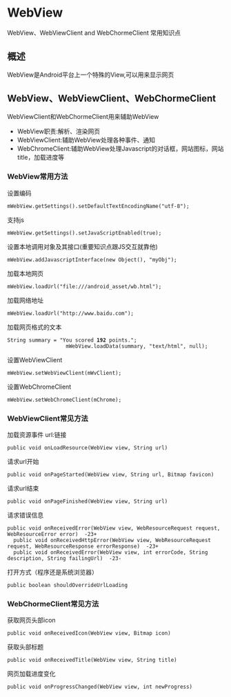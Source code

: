 # WebView
WebView、WebViewClient and WebChormeClient 常用知识点
## 概述
WebView是Android平台上一个特殊的View,可以用来显示网页
## WebView、WebViewClient、WebChormeClient
WebViewClient和WebChormeClient用来辅助WebView
* WebView职责:解析、渲染网页
* WebViewClient:辅助WebView处理各种事件、通知
* WebChromeClient:辅助WebView处理Javascript的对话框，网站图标，网站title，加载进度等

### WebView常用方法
设置编码
<pre><code>mWebView.getSettings().setDefaultTextEncodingName("utf-8");</code></pre>
支持js
<pre><code>mWebView.getSettings().setJavaScriptEnabled(true);</code></pre>
设置本地调用对象及其接口(重要知识点跟JS交互就靠他)
<pre><code>mWebView.addJavascriptInterface(new Object(), "myObj");</code></pre>
加载本地网页
<pre><code>mWebView.loadUrl("file:///android_asset/wb.html");</code></pre>
加载网络地址
<pre><code>mWebView.loadUrl("http://www.baidu.com");</code></pre>
加载网页格式的文本
<pre><code>String summary = "<html><body>You scored <b>192</b> points.</body></html>";
                   mWebView.loadData(summary, "text/html", null);</code></pre>
设置WebViewClient
<pre><code>mWebView.setWebViewClient(mWvClient);</code></pre>
设置WebChromeClient
<pre><code>mWebView.setWebChromeClient(mChrome);</code></pre>
### WebViewClient常见方法
加载资源事件 url:链接
<pre><code>public void onLoadResource(WebView view, String url)</code></pre>
请求url开始
<pre><code>public void onPageStarted(WebView view, String url, Bitmap favicon)</code></pre>
请求url结束
<pre><code>public void onPageFinished(WebView view, String url)</code></pre>
请求错误信息
<pre><code>public void onReceivedError(WebView view, WebResourceRequest request, WebResourceError error)  -23+
  public void onReceivedHttpError(WebView view, WebResourceRequest request, WebResourceResponse errorResponse)  -23+
  public void onReceivedError(WebView view, int errorCode, String description, String failingUrl)  -23-</code></pre>
打开方式（程序还是系统浏览器）
<pre><code>public boolean shouldOverrideUrlLoading</code></pre>
### WebChormeClient常见方法
获取网页头部icon
<pre><code>public void onReceivedIcon(WebView view, Bitmap icon)</code></pre>
获取头部标题
<pre><code>public void onReceivedTitle(WebView view, String title)</code></pre>
网页加载进度变化
<pre><code>public void onProgressChanged(WebView view, int newProgress)</code></pre>
